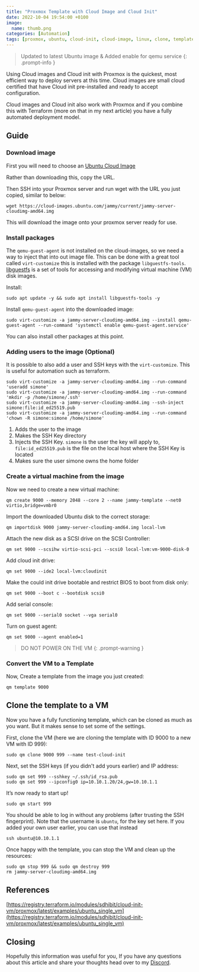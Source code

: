 ```yaml
---
title: "Proxmox Template with Cloud Image and Cloud Init"
date: 2022-10-04 19:54:00 +0100
image:
  name: thumb.png
categories: [Automation]
tags: [proxmox, ubuntu, cloud-init, cloud-image, linux, clone, template]
---
```


> Updated to latest Ubuntu image & Added enable for qemu service
{: .prompt-info }

Using Cloud images and Cloud init with Proxmox is the quickest, most efficient way to deploy servers at this time. Cloud images are small cloud certified that have Cloud init pre-installed and ready to accept configuration.

Cloud images and Cloud init also work with Proxmox and if you combine this with Terraform (more on that in my next article) you have a fully automated deployment model.

## Guide

### Download image

First you will need to choose an [Ubuntu Cloud Image](https://cloud-images.ubuntu.com/)

Rather than downloading this, copy the URL.

Then SSH into your Proxmox server and run wget with the URL you just copied, similar to below:

```shell
wget https://cloud-images.ubuntu.com/jammy/current/jammy-server-cloudimg-amd64.img
```

This will download the image onto your proxmox server ready for use.

### Install packages

The `qemu-guest-agent` is not installed on the cloud-images, so we need a way to inject that into out image file. This can be done with a great tool called `virt-customize` this is installed with the package `libguestfs-tools`. [libguestfs](https://www.libguestfs.org/) is a set of tools for accessing and modifying virtual machine (VM) disk images.

Install:

```shell
sudo apt update -y && sudo apt install libguestfs-tools -y
```

Install `qemu-guest-agent` into the downloaded image:

```shell
sudo virt-customize -a jammy-server-cloudimg-amd64.img --install qemu-guest-agent --run-command 'systemctl enable qemu-guest-agent.service'
```

You can also install other packages at this point.

### Adding users to the image (Optional)

It is possible to also add a user and SSH keys with the `virt-customize`. This is useful for automation such as terraform.

```shell
sudo virt-customize -a jammy-server-cloudimg-amd64.img --run-command 'useradd simone'
sudo virt-customize -a jammy-server-cloudimg-amd64.img --run-command 'mkdir -p /home/simone/.ssh'
sudo virt-customize -a jammy-server-cloudimg-amd64.img --ssh-inject simone:file:id_ed25519.pub
sudo virt-customize -a jammy-server-cloudimg-amd64.img --run-command 'chown -R simone:simone /home/simone'
```

1. Adds the user to the image
1. Makes the SSH Key directory
1. Injects the SSH Key. `simone` is the user the key will apply to, `file:id_ed25519.pub` is the file on the local host where the SSH Key is located
1. Makes sure the user simone owns the home folder

### Create a virtual machine from the image

Now we need to create a new virtual machine:

```shell
qm create 9000 --memory 2048 --core 2 --name jammy-template --net0 virtio,bridge=vmbr0
```

Import the downloaded Ubuntu disk to the correct storage:

```shell
qm importdisk 9000 jammy-server-cloudimg-amd64.img local-lvm
```

Attach the new disk as a SCSI drive on the SCSI Controller:

```shell
qm set 9000 --scsihw virtio-scsi-pci --scsi0 local-lvm:vm-9000-disk-0
```

Add cloud init drive:

```shell
qm set 9000 --ide2 local-lvm:cloudinit
```

Make the could init drive bootable and restrict BIOS to boot from disk only:

```shell
qm set 9000 --boot c --bootdisk scsi0
```

Add serial console:

```shell
qm set 9000 --serial0 socket --vga serial0
```

Turn on guest agent:

```shell
qm set 9000 --agent enabled=1
```

> DO NOT POWER ON THE VM
{: .prompt-warning }

### Convert the VM to a Template

Now, Create a template from the image you just created:

```shell
qm template 9000
```

## Clone the template to a VM

Now you have a fully functioning template, which can be cloned as much as you want. But it makes sense to set some of the settings.

First, clone the VM (here we are cloning the template with ID 9000 to a new VM with ID 999):

```shell
sudo qm clone 9000 999 --name test-cloud-init
```

Next, set the SSH keys (if you didn't add yours earlier) and IP address:

```shell
sudo qm set 999 --sshkey ~/.ssh/id_rsa.pub
sudo qm set 999 --ipconfig0 ip=10.10.1.20/24,gw=10.10.1.1
```

It’s now ready to start up!

```shell
sudo qm start 999
```

You should be able to log in without any problems (after trusting the SSH fingerprint). Note that the username is `ubuntu`, for the key set here. If you added your own user earlier, you can use that instead

```shell
ssh ubuntu@10.10.1.1
```

Once happy with the template, you can stop the VM and clean up the resources:

```shell
sudo qm stop 999 && sudo qm destroy 999
rm jammy-server-cloudimg-amd64.img
```

## References

[https://registry.terraform.io/modules/sdhibit/cloud-init-vm/proxmox/latest/examples/ubuntu_single_vm](https://registry.terraform.io/modules/sdhibit/cloud-init-vm/proxmox/latest/examples/ubuntu_single_vm)

## Closing

Hopefully this information was useful for you, If you have any questions about this article and share your thoughts head over to my [Discord](https://discord.gg/6fmekudc8Q).
